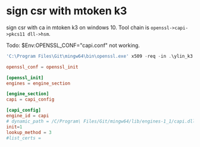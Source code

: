 # sign csr with mtoken k3

sign csr with ca in mtoken k3 on windows 10. Tool chain is `openssl->capi->pkcs11 dll->hsm`.

Todo: $Env:OPENSSL_CONF="capi.conf" not working.

```powershell
'C:\Program Files\Git\mingw64\bin\openssl.exe' x509 -req -in .\ylin_k3.csr.pem --engine capi -CAkeyform engine -CA .\linyz-k3.cer  -set_serial 1 -sha256 -CAkey "linyz"
```

```conf
openssl_conf = openssl_init

[openssl_init]
engines = engine_section

[engine_section]
capi = capi_config

[capi_config]
engine_id = capi
# dynamic_path = /C/Program\ Files/Git/mingw64/lib/engines-1_1/capi.dll
init=1 
lookup_method = 3
#list_certs = 
```

